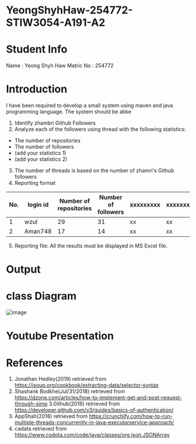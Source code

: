 # YeongShyhHaw-254772-STIW3054-A191-A2
# Student Info

Name      : Yeong Shyh Haw
Matric No : 254772

# Introduction
I have been required to develop a small system using maven and java programming language. The system should be abke 
1. Identify zhambri Github Followers
2. Analyze each of the followers using thread with the following statistics:
  - The number of repositories
  - The number of followers
  - (add your statistics 1)
  - (add your statistics 2)
3. The number of threads is based on the number of zhamri's Github followers
4. Reporting format

| No. | login id | Number of repositories | Number of followers | xxxxxxxxx | xxxxxxxxxx |
|-----|----------|------------------------|---------------------|-----------|------------|
| 1   | wzul     | 29                     | 31                  |    xx     |     xx     |
| 2   | Aman748  | 17                     | 14                  |    xx     |     xx     |

5. Reporting file: All the results must be displayed in MS Excel file.

# Output

# class Diagram
![image](https://user-images.githubusercontent.com/47937370/68523514-4a005400-02f5-11ea-9d92-8fceece1774e.png)

# Youtube Presentation

# References
1. Jonathan Hedley(2019) retrieved from https://jsoup.org/cookbook/extracting-data/selector-syntax
2. Shashank Bodkhe(Jul/31/2018) retrieved from https://dzone.com/articles/how-to-implement-get-and-post-request-through-simp
3.Github(2019) retrieved from https://developer.github.com/v3/guides/basics-of-authentication/
4. AppShah(2018) retrieved from https://crunchify.com/how-to-run-multiple-threads-concurrently-in-java-executorservice-approach/
5. cadata retrieved from https://www.codota.com/code/java/classes/org.json.JSONArray
